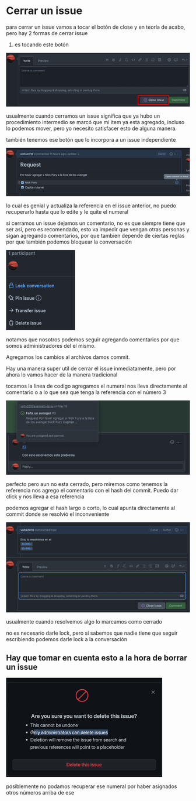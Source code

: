 # Cerrar un issue

para cerrar un issue vamos a tocar el botón de close y en teoría de acabo, pero hay 2 formas de cerrar issue

1. es tocando este botón

![closeissue](/images/closeissue.png)

usualmente cuando cerramos un issue significa que ya hubo un procedimiento intermedio se marcó que mi item ya esta agregado, incluso lo podemos mover, pero yo necesito satisfacer esto de alguna manera.

también tenemos ese botón que lo incorpora a un issue independiente

![issueindependiente](/images/issueindependiente.png)

lo cual es genial y actualiza la referencia en el issue anterior, no puedo recuperarlo hasta que lo edite y le quite el numeral

si cerramos un issue dejamos un comentario, no es que siempre tiene que ser así, pero es recomendado, esto va impedir que vengan otras personas y sigan agregando comentarios, por que tambien depende de ciertas reglas por que también podemos bloquear la conversación

![lockconversation](/images/lockconversation.png)

notamos que nosotros podemos seguir agregando comentarios por que somos administradores del el mismo.

Agregamos los cambios al archivos damos commit.

Hay una manera super util de cerrar el issue inmediatamente, pero por ahora lo vamos hacer de la manera tradicional

tocamos la linea de codigo agregamos el numeral nos lleva directamente al comentario o a lo que sea que tenga la referencia con el número 3

![link](/images/link.png)

perfecto pero aun no esta cerrado, pero miremos como tenemos la referencia nos agrego el comentario con el hash del commit. Puedo dar click y nos lleva a esa referencia

podemos agregar el hash largo o corto, lo cual apunta directamente al commit donde se resolvió el inconveniente

![lockconversation](/images/hash.png)

usualmente cuando resolvemos algo lo marcamos como cerrado

no es necesario darle lock, pero sí sabemos que nadie tiene que seguir escribiendo podemos darle lock a la conversación

## Hay que tomar en cuenta esto a la hora de borrar un issue

![closeissue2](/images/deleteissue.png)

posiblemente no podamos recuperar ese numeral por haber asignados otros números arriba de ese
